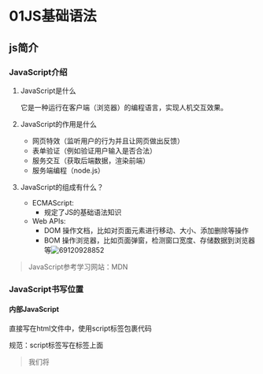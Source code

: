 # 01JS基础语法

## js简介

### JavaScript介绍

1. JavaScript是什么

   它是一种运行在客户端（浏览器）的编程语言，实现人机交互效果。

2. JavaScript的作用是什么

   - 网页特效（监听用户的行为并且让网页做出反馈）
   - 表单验证（例如验证用户输入是否合法）
   - 服务交互（获取后端数据，渲染前端）
   - 服务端编程（node.js）

3. JavaScript的组成有什么？

   - ECMAScript:
     - 规定了JS的基础语法知识
   - Web APIs:
     - DOM 操作文档，比如对页面元素进行移动、大小、添加删除等操作
     - BOM 操作浏览器，比如页面弹窗，检测窗口宽度、存储数据到浏览器等![69120928852](C:\Users\weilin\AppData\Local\Temp\1691209288521.png)

> JavaScript参考学习网站：MDN 

### JavaScript书写位置

#### 内部JavaScript

直接写在html文件中，使用script标签包裹代码

规范：script标签写在</body>标签上面

> 我们将<script>标签放在html底部的原因：
>
> 浏览器会按照代码在文件中的**顺序加载**HTML，如果先加载的JavaScript期望修改下面的HTML，那么可能HTML还未加载而导致JavaScript失效

#### 外部JavaScript

将JavaScript代码写在 **.js** 文件中，再使用script标签引入

> 外部JavaScript会使得代码更加有序，更容易被复用，且没有了脚本的混合，html更加可读

### 注释与解释符

#### 注释

- 单行注释
  - 使用//
- 多行注释
  - 使用/* */

#### 结束符

- 使用英文；代表语句结束
- 实际情况：实际开发中，可写可不写，JavaScript引擎会自动判断语句的结束位置
- 约定：实际开发中，按照团队要求，风格统一写与不写

### 输入与输出语法

- 输出语法：
  - `` document.write('输出内容')``
    - 向body中输出内容
    - 注意如果输出内容中写的是标签，也会被解析成网页元素
  - `` alert('输出内容')``
    - 页面弹出警告对话框
  - ``console.log('控制台打印')``
    - 程序员调试用 
- 输入语法：
  - ``prompt('输入提示内容')``
  - 作用：显示一个对话框，对话框中包含一条文字信息，用于提示用户输入
  - 注意prompt的返回值默认是 ==字符串类型==

### JavaScript代码执行顺序

- 按照HTML文档流顺序执行JavaScript代码（即从上到下执行）
- alert()和prompt()它们会跳过页面渲染先被执行

### 字面量

- 数字字面量
- 字符串字面量
- 数组字面量
- 对象字面量
- 等等

## 变量

### 变量的声明与赋值

语法：

``let 变量名 = 数字字面量， 变量名 = 字面量 ``

其中变量的名称被称为 **标识符**

> 推荐一行声明一个变量，提高可读性

### 变量的命名规则

1. 规则

- 不能使用关键字
  - 即JavaScript内置的一些英语单词
- 只能使用下划线、字母、数字、$组成，且数字不能开头
- 字母严格区分大小写，例如：Age与age不同

1. 规范

- 起名要有意义
- 遵守小驼峰命名法（第一个单词首字母小写，后面单词首字母大写）

### 扩展-let与var的区别

在旧的JavaScript，使用关键字var来声明变量，而不是let

var现在在开发中一般不再使用，只是我们可能在老程序中看到

let解决了var之前存在的一些问题

- 可以先使用再声明（不合理）
- var声明过的变量可以重复变量（不合理）
- 此外还有变量提升、全局变量、没有块级作用域等

### 数组的基本使用

声明语法如下

``let 数组名 = [数据1，数据2，.....]``

- 数组是按照顺序保存，所以每个数据都有自己的编号
- 下标从0开始
- **数组可以存储任意类型的数据**
- 取值按照 **数组名[下标]**进行
- 数组名.length 用于获取数组长度 

### 常量的基本使用

- 概念：使用const声明的变量即常量
- 使用场景：当某个变量永远不会改变时，就可以使用const声明而不是let
- 命名规范：与let一致
- ``const PI = 3.14``
- 注意：
  - **常量不允许重新赋值，声明时必须进行初始化**

## 数据类型

### 数字类型

- JavaScript中的正数、负数、小数**统称**为 数字类型

- **注意**

  - ==JS是弱数据类型，变量到底是什么数据类型，只有赋值之后我们才能确定==
  - 类似java则是强数据类型，例如int a = 3 则a必须是整数
  - 其中数字类型中存在一个特殊值为NaN，即not a number的缩写，它代表一个计算错误，同时NaN是粘性的，任何对NaN的操作都会返回NaN

- 算术运算符

  - 包括加减乘除和取余
  - 先乘除后加减，有括号先算括号里的

  ​

### 字符串类型

#### 简单介绍

通过单引号、双引号、反引号包裹的数据都叫字符串，它们都没有本质的区别，推荐使用单引号

- 注意
  - 无论什么引号都必须成对出现
  - 单引号/双引号可以互相嵌套，但是不能自己嵌套自己
  - 必要时可以使用转义符\

#### 字符串拼接

==与java类似的，JavaScript也可以使用加号+实现字符串的拼接==

#### 模板字符串（ES6）

- 使用场景
  - 拼接字符串和变量
  - 这是ES6新语法，在它出现之前只能使用+号进行拼接，出现较多引号麻烦
- 语法
  - 使用反引号表示字符串
  - 当内容需要拼接变量时，使用 **${}** 包住变量   



#### 字符串常用方法

- 字符串.trim() 方法从字符串的两端清除空格，返回一个新的字符串，而不修改原始字符串。 



### 布尔类型（boolean)

- 它有两个固定的值 true 与 false

### 未定义类型（undefined）

未定义是比较特殊的类型，只有一个值undefined，参与计算的结果一般是NaN，因为undefined是一个未知的数

> 什么情况出现未定义类型？
>
> 只声明变量，不赋值的情况下，变量的默认值为undefined，一般很少直接为某个变量赋值为undefined

> 工作中的使用场景：
>
> 开发中经常声明一个变量，等待传送过来的数据
>
> 如果我们不知道这个数据是否传递过来，此时可以通过检测这个变量的值是不是undefined，判断是否用户已传递数据  



### null（空类型）

JavaScript中的null仅仅代表“无”、“空”、“值未知”的特殊值

> null与undefined的区别
>
> - undefined表示没有赋值
> - null表示赋值了但是内容为空

> 开发中的使用场景：
>
> 把null作为一个**尚未创建**的**==对象==**
>
> 即**null 类似 let obj = {}**



### 检测数据类型

#### 通过typeof 关键字检测数据类型

typeof 运算符可以返回被检测的数据类型，它支持两种语法形式：

1. 作为运算符：typeof x （常用的写法）
2. 函数形式： typeof(x) 

实际上，两种语法形式，得到的结果是一样的



### 分类介绍

#### 基本数据类型/值类型

==注意==：该种数据类型在存储时，变量中存储的是值本身，因此叫做值类型，存储在栈中

- number
- string
- boolean
- undefined
- null

#### 引用数据类型/复杂类型

==注意==：该种数据类型在存储时，变量中存储的仅仅是地址（引用），引用存储在栈中，真正的值存储在堆中

- object
- array
- function

## 类型转换

![在这里插入图片描述](JavaScript基础.assets/12046e23f06a297a31bcb3e80a8ef721.png)

> [javascript - JS中鲜为人知的问题： [\] == ![]结果为true，而 {} == !{}却为false - 前端修炼之路 - SegmentFault 思否](https://segmentfault.com/a/1190000017571299)

### 为什么要进行类型转换

使用表单、prompt获取的数据默认是字符串类型的，此时不能盲目进行计算操作，因此我们需要进行类型转换



### 隐式转换

某些运算符被执行时，系统内部自动将数据类型进行转换，这种转换称为``隐式转换``

- 规则
  - ==+号两边只要有一个是字符串，就会把另外一个也变为字符串==
  - ==除了+号之外的算术运算符，比如 - * / 等都会把数据转换为数字类型再计算==
    - ==此外，它会使得空字符串''、null转化为0，特殊的undefined会被转换为NaN==
- 注意
  - ==+号作为正号解析时可以将字面量转换为数字类型==
  - ==任何数据与字符串相加都是得到字符串==

### 显式转换

编写程序时，为了避免隐式转换带来的问题，通常需要对数据进行显式转换

#### 转换为数字型

- **Number(数据)**
  - 转换为数字类型
  - 如果字符串内容中存在非数字，转换失败结果为NaN，即不是一个数字
  - NaN也是number类型的数据，表示非数字
- **parseInt(数据)**
  - 返回传入参数的整数部分
  - **注意**：只有数字在开头才可以取出（例如参数123abc得到123，但是像abc123是得到NaN）
- **parseFloat(数据)**
  - 可以保留小数
  - **注意**：与parseInt一样的，只有数字在开头才可以取出（例如12.34abc得到12.34，12abc得到12，但是像abc123是得到NaN）
- 在想要转换的数据前面加上一个+号（这是隐式转换）



#### 转化为Boolean型

- **Boolean(数据)**
  - 转换为布尔类型
  - **注意**：
    - ''、0、undefined、null、false、NaN转换为布尔值后都是false，其余为true

## 运算符

### 赋值运算符

- 即对变量进行赋值的运算符=
- 其他赋值运算符
  - +=
  - -=
  - *=
  - /=
  - %=

### 一元运算符

即只需要一个操作数的运算符

- 正号+
- 负号-
- 自增++
- 自减--
- 类似其他语言的，自增与自减都分为前置与后置

### 比较运算符

即用于比较的运算符，比较结果为boolean类型，即只会得到true和false

- &gt;
- <
- &gt;=
- <=
- **==**
  - ==左右两边值是否相等==
- **===**
  - ==左右两边值与类型是否都相等==
- !==
  - 左右两边是否不==全等==
- 对比  
  - =单等是赋值
  - ==是判断
  - ===是全等
  - 开发中判断是否相等，推荐使用===

> 字符串比较：
>
> - 字符串比较是比较的字符对应的ASCII码
>   - 从左往右依次比较
>   - 如果第一位一样再比较第二位，依次类推
> - NaN不等于任何值，包括它本身
>   - 涉及到NaN，都是false
> - 尽量不要比较小数，因为可能存在精度问题
> - 不同类型之间的数据进行比较会发生隐式类型转换
>   - 最终把数据都转换为number再比较
>   - 所以开发中，精确地比较请使用全等或不全等



### 逻辑运算符

![69130837859](JavaScript基础.assets/1691308378592.png)



#### 逻辑中断

- 短路：只存在于&&和||中，当满足一定条件时，让右边代码不执行

![69146345464](JavaScript基础.assets/1691463454647.png)

- 无论是&&还是||，运算结果都是**最后被执行的表达式值**，一般用于变量赋值

### 运算符优先级

![69130866151](JavaScript基础.assets/1691308661514.png)

实际开发中，对于不确定的运算符优先级使用小括号提升优先级即可



### 展开运算符

- 用于将一个数组展开

![69243299190](JavaScript基础.assets/1692432991901.png)

> 说明：
>
> - 不会修改原数组
> - 也可以用于**对象**
>
> 应用场景：
>
> - 求数组最大最小值
> - 合并数组
>
> ```javascript
>     const arr1 = [1, 2, 3]
>     const arr2 = [4, 5, 6]
>     // ...arr 等价于 1,2,3
>     console.log(Math.max(...arr1));
>     console.log(Math.min(...arr1));
>     const arr = [...arr1, ...arr2]
>     console.log(arr);
> ```
>
> 



### 可选链运算符

- ``?.``
- **可选链运算符**（**?.**）允许读取位于连接对象链深处的属性的值，而不必明确验证链中的每个引用是否有效。`?.` 运算符的功能类似于 `.` 链式运算符，不同之处在于，在引用为空 ([nullish](https://developer.mozilla.org/zh-CN/docs/Glossary/Nullish) ) ([`null`](https://developer.mozilla.org/zh-CN/docs/Web/JavaScript/Reference/Operators/null) 或者 [`undefined`](https://developer.mozilla.org/zh-CN/docs/Web/JavaScript/Reference/Global_Objects/undefined)) 的情况下不会引起错误，该表达式短路返回值是 `undefined`。与函数调用一起使用时，如果给定的函数不存在，则返回 `undefined`。

```javascript
let nestedProp = obj.first?.second;
//相当于
let temp = obj.first;
let nestedProp = temp === null || temp === undefined ? undefined : temp.second;

```



## 语句

### 表达式与语句

- 表达式是可以被求值的代码，JavaScript引擎会将其计算出一个结果
- 语句是一段可以被执行的代码，例如prompt可以弹出输入框，还有if语句，循环语句等

> 表达式与语句的区别：
>
> 表达式：因为表达式可以被求值，因而它可以被写在赋值语句的右边
>
> 语句：而语句不一定有值，例如alert() for 和break等语句就不能被用于赋值





### 分支语句

#### if语句

if语句有三种使用：单分支、双分支、多分支

- 单分支使用语法：

```javascript
if (条件) {
    代码块
}
```

- ==小括号内的条件结果如果不是Boolean类型的话，会发生隐式转换为Boolean类型
  - 对于数字而言，只有0是false，其余都为true
  - 对于字符串而言，只有空串''是false，其余都为true


- 双分支使用语法：

```javascript
    if (条件) {
      代码块
    } else {
		代码块
    }
```



- 多分支使用语法：

```javascript
if (条件1) {
   代码块 
} else if(条件2) {
    代码块
} else if(条件3) {
    代码块
} else {
    代码块
}
```



#### 三元运算符

- 使用场景：比if双分支更简单的写法，可以使用 三元表达式
- 语法：

```javascript
条件 ？满足条件执行的代码 ： 不满足条件执行的代码
```



#### switch语句

- 语法：

```javascript
switch (数据) {
    case 值1:
        代码1
        break
    case 值2:
    	代码2
        break
    default:
    	代码n
        break
}
```

- 找到与小括号内数据==**全等**==的case值，并且执行其中的代码
- 如果没有找到全等的case值，那么执行default代码块
- 注意
  - switch case语句一般用于等值判断，不适用于区间判断
  - switch case一般配合break关键字使用，没有break会造成case穿透



### if多分支与switch语句的区别

1. 共同点
   - 都能实现多分支选择
   - 大部分情况下可以互换
2. 区别：
   - switch语句通常处理case值为比较**确定**的情况，而if...else语句更加灵活，通常用于范围判断（大于，等于某个范围）
   - switch语句进行判断后直接执行到程序的语句，效率更高
   - switch一定注意是**全等**，注意数据类型，同时注意break否则会有穿透效果
3. 结论
   - 当分支比较少时，if...else语句效率更高
   - 反之，switch语句效率高且结构清晰



### 循环语句

#### while循环

- 基本语法：

```javascript
while (循环条件) {
    循环体
}
```



#### continue与break

- break:退出循环
- continue:结束本次循环，继续下次循环
- 区别：
  - continue：一般用于排除或者跳过某个选项
  - break：如果结果已经得到，后续循环不再需要的时候可以使用



#### for循环

基本语法如下：

```javascript
for(变量起始值;终止条件;变量变化值) {
    循环体
}
```



## 数组

### 数组的基本使用

声明语法如下

``let 数组名 = [数据1，数据2，.....]``

``let arr = new Array(数据1,数据2,数据3...)``

- 数组是按照顺序保存，所以每个数据都有自己的编号

- 下标从0开始

- **数组可以存储==任意类型==的数据**

- **取值**按照 **数组名[下标]**进行

- 数组名.length 用于获取数组长度  

- **修改数组**的值按照 数组名[下标]=新值 进行

  - **注意**
  - 如果数组初始化为空，后续为某一个下标赋值后，那么该下标前面的所有位置都是undefined，且数组长度变为到该赋值的位置

- **数组新增元素**

  - push方法：==将一个或多个元素添加到元素的**末尾**并且返回新数组的长度==
    - 语法：``arr.push(ele1,ele2,....)``
  - unshift方法：==将一个或多个元素添加到数组的**开头**，并且返回新数组的长度==
    - 语法：``arr.unshift(ele1,ele2,....)``

- **数组删除元素**

  - pop()方法：从数组中删除**最后一个元素**，并且返回该元素的值
    - 语法：``arr.pop()``
    - 注意：如果在空数组上调用pop方法，则会返回undefined
  - shift()方法：从数组中删除 **第一个元素**，并且返回该元素的值
    - 语法：``arr.shift()``
    - 注意：如果在空数组上调用shift方法，则会返回undefined
  - **splice()方法**：删除/删除并添加数组指定元素
    - 语法：

  ```javascript
  splice(start)
  splice(start, deleteCount)
  splice(start, deleteCount, item1)
  splice(start, deleteCount, item1, item2, itemN)
  ```

  - 参数
    - start表示要开始改变数组的位置
      - 负索引则从数组末尾开始计算（即start<0,则使用start+arr.length）
      - 如果start<-arr.length，使用0
      - 如果start>=arr.length，则不会删除元素，但是如果有传递想要添加的元素作为参数，则添加提供的元素到数组
      - 如果不传递start参数则不会删除任何元素
      - 如果传递undefined作为参数，则被当做0
    - deleteCount
      - 表示从数组中要从start开始删除的元素个数
      - 如果省略了deleteCount则删除从start到数组末尾的全部元素，但是如果你想同时添加元素到数组，则应该传递Infinity值
      - 如果deleteCount的值<=0则不会删除元素了
    - item1...itemN
      - 从start开始要加入到数组的元素
      - 如果不指定元素则splice只能删除元素
  - 返回值
    - 一个包含了删除元素的数组
  - 参考[Array.prototype.splice() - JavaScript | MDN (mozilla.org)](https://developer.mozilla.org/zh-CN/docs/Web/JavaScript/Reference/Global_Objects/Array/splice)



### 数组排序

- sort方法
  - 语法
  - ``arr.sort(fun)``
- 默认情况下，sort方法就地对数组元素进行排序，并且返回对相同数组的引用，默认排序是将元素转换为字符串，然后按照它们的utf-16码值升序排序
- 参数fun
  - fun是定义排序顺序的函数，该函数返回值为正数则升序排序，反之为降序排序

![69138341283](JavaScript基础.assets/1691383412839.png)



### map与join

- map可以遍历数组**处理数据**，并且返回新的数组

```javascript
    const arr = ['pink', 'red', 'blue']
    const newArr = arr.map(function (ele, index) {
      console.log(ele);
      console.log(index);
      return ele + '颜色'
    })
    console.log(newArr);
```

- join方法用于把数组中的所有元素**转化为一个字符串**
- 语法：

![69215563024](JavaScript基础.assets/1692155630241.png)

- 参数：
  - 数组元素是通过参数里面指定的分隔符进行分隔的，默认是用逗号分隔，空字符串则所有元素之间没有字符隔开



### 遍历数组forEach()

![69251946723](JavaScript基础.assets/1692519467234.png)

结合前面学的箭头函数，有如下写法

```javascript
    const arr = ['a', 'b', 'c']
    arr.forEach((ele, index) => console.log(index, ele))
```

- 该方法用于遍历数组对象，没有返回值



### 遍历数组for in

```javascript
for(let index in arr) {
    console.log(index)//得到下标
    console.log(arr[index])//得到数组值
}
```





### 筛选数组filter()方法

- filter()方法创建一个新的数组并返回，新数组中的元素是通过检查指定数组中符合条件的所有元素
- 主要使用场景：**筛选数组符合条件的元素**，并返回筛选之后元素的新数组

![69252245579](JavaScript基础.assets/1692522455796.png)



## 函数

### 为什么需要函数

- 函数
  - function，是被设计执行特点任务的代码块
- 说明：
  - 函数可以把具有相同/相似逻辑的代码封装起来，通过函数调用执行这些代码，有利于精简代码分别复用

### 函数的使用

- 函数的声明语法：

```javascript
function 函数名() {
    函数体
}
```

- 函数名的命名规则：
  - 和变量命名基本一致
  - 尽量使用小驼峰命名法
  - 前缀一个为动词
- 函数的调用

```javascript
函数名()
```

 

- 细节：
  - 两个相同的函数，那么后面的函数会覆盖前面的



### 函数的传参

- 声明语法

```javascript
function 函数名(参数列表) {
    函数体
}
```

- 参数列表
  - 声明这个函数需要传入几个数据
  - 多个数据之间使用逗号隔开
  - JavaScript允许实参与形参个数不一致但是尽量保持一致
    - 如果形参过多，会自动初始化为undefined
    - 实参过多，自动忽略
- 参数默认值
  - 形参可以看作变量，但是如果其中一个形参未被赋值，那么默认是undefined
  - 但是我们可以认为赋予形参默认值
  - 这个默认值只有在缺少实参传递时才会执行

例如：

```javascript
    function add(num1 = 0, num2 = 0) {
      document.write(num1 + num2)
    }
```



### 函数的返回值

与其他高级程序设计语言类似的

- 语法
  - ``return 数据``
- 细节：
  - return 语句会立刻结束当前函数
  - 可以没有return语句，此时函数默认返回值为undefined
  - 如果希望返回多个元素，可以将多个元素放到数组里返回

### 作用域

#### 全局作用域

- 即作用于所有代码执行的环境（整个script标签内部）或者一个独立的js文件

#### 局部作用域

作用于函数内的代码环境，就是局部作用域，也叫函数作用域



#### 全局变量

- 函数外部let声明的变量即全局变量	
  - 全局变量在任何区域都可以访问和修改

#### 局部变量

- 即函数内部let声明的变量
  - 局部变量只能在当前函数内部访问和修改
- 注意
  - 如果函数内部变量没有声明直接赋值，也当作局部变量来看
  - 函数内部的形参也看作局部变量

#### 变量的访问原则

- 如果函数中还有函数，那么在这个作用域中又可以产生一个作用域
- **访问原则**：在能够访问到的情况下 ，先局部，局部没有再找全局





### 匿名函数

- 匿名函数即没有名字的函数，无法直接使用
- 使用方式：
  - **函数表达式**：将匿名函数赋值给一个变量，并且通过变量名称进行调用，我们将其称为函数表达式
  - 语法：

```javascript
let fn = function() {
    //函数体
}
fn()//调用
//其中函数的参数使用与普通函数一致
```

- **立即执行函数**：即无需调用可以立即执行的函数，它可以防止变量之间的污染
- 语法：

![69139638886](JavaScript基础.assets/1691396388868.png)

- 注意
  - ==多个立即函数要用分号;隔开，否则会报错==
  - 有时候立即执行函数也可以用于函数名


- 匿名函数与具名函数的**区别**
  - 具名函数的调用可以写到任何地方（因为有函数提升）
  - 函数表达式必须先声明函数表达式，后调用（因为使用了let进行声明）

> 可能会遇到另外一种写法
>
> 即在函数的前面加上一个算术运算符，而忽略将函数包围整体的括号的写法



## 对象

### 对象是什么

- 对象（object）：JavaScript中的一种数据类型
- 可以理解为一种无序的数据集合，注意数组是有序的数据集合

### 对象的使用

- 声明对象的语法

```javascript
let 对象名 = {}
let 对象名 = new Object()
```

其中{}是对象字面量

- 对象中有属性和方法组成

#### 属性

- 属性都是成对出现的，包括属性名和值，它们之间使用英文:隔开
- 多个属性之间使用英文,隔开
- 属性就是依附在对象上的变量
- 属性名可以使用""或''，一般情况下省略，除非名称遇到特殊符号如空格、中横线等

```javascript
let 对象名 = {
    属性名: 属性值,
    方法名: 函数
}
```

- 查
  - 语法：``对象名.属性名``
  - 语法2：``对象名['属性名']``
- 改
  - 语法：``对象名.属性名 = 新属性值``
- 增
  - 语法：``对象名.新属性名 = 新属性值``
- 删（了解）
  - 语法：``delete 对象名.属性名``



#### 方法

- 方法是依附在对象中的函数
- 方法是由方法名和函数两部分构成，它们之间使用:隔开
- 同样的，方法名可以使用""或''，一般情况下省略，除非遇到特殊符号如空格、中横线等
- 多个属性/方法之间使用英文，隔开

```javascript
    let obj = {
      uname: '刘德华',
      sing: function () {
        console.log('冰雨')
      },//别忘了逗号
      dance: function () {
      	console.log('跳舞~')     
      }
    }
    obj.sing()
```

> 实际上，对象内也可以动态添加方法(**用等号**)
>
> ```javascript
>     obj = {}
>     obj.name = 'weifeng'
>     obj['age'] = '35'
>     obj.sing = function () {
>       console.log('反方向的钟');
>     }
>     console.log(obj);
> ```



#### es6简写属性与方法

##### 属性

**当对象的属性名与属性值相同时**可以进行简写

```javascript
const foo = 'bar';
const baz = {foo};
// 等同于
const baz = {foo: foo};

function f(x, y) {
  return {x, y};
}
// 等同于
function f(x, y) {
  return {x: x, y: y};
}

```

##### 方法

```javascript
const o = {
  method() {
    return "Hello!";
  }
};
// 等同于
const o = {
  method: function() {
    return "Hello!";
  }
};


let birth = '2000/01/01';
const Person = {
  name: '张三',
  //等同于birth: birth
  birth,
  // 等同于hello: function ()...
  hello() { console.log('我的名字是', this.name); }

};
```



### 遍历对象

- **for in** 

```javascript
    let obj = {
      uname: 'weifeng',
      age: 35,
      gender: '男'
    }
    for (let key in obj) {
      console.log(key);//得到属性名 'uname','age','gender'
      // console.log(obj.key);//得到undefined因为obj里并没有key这个属性名（存在二义性）
      // console.log(obj.'uname');
      //因此我们使用
      console.log(obj[key]);
    }
```

- 因为key是变量，所以必须使用[]语法解析 

实际上，该语法也可用于数组**（不推荐）**

```javascript
    let color = ['blue', 'red', 'yellow']
    for (let key in color) {
      console.log(key);//得到每个元素的下标 但是 是字符串类型的！
      console.log(color[key]);//因此容易导致问题
    }
```



### 内置对象

#### 内置对象是什么

- JavaScript中内部为我们提供的对象，包含各种属性和方法给开发者使用
- 前面我们使用过的输出语句document.write()，console.log()都是内置对象提供的方法

#### 内置对象Math

- Math对象是JavaScript中提供的一个关于数学的对象
- 其中包含了一系列做数学运算的方法
  - random:生成0-1之间的随机数（包括0不包括1）
  - ceil:向上取整
  - floor:向下取整
  - max:找最大数
  - min:找最小数
  - pow:幂运算
  - abs:绝对值
  - [Math参考文档 - JavaScript | MDN (mozilla.org)](https://developer.mozilla.org/zh-CN/docs/Web/JavaScript/Reference/Global_Objects/Math)



##### 生成任意范围随机数

![69148292416](JavaScript基础.assets/1691482924168.png)

> 数组随机取元素实现
>
> ```javascript
>     let arr = ['blue', 'green', 'red']
>     rdm = Math.floor(Math.random() * arr.length)//生成[0,3)之间的随机数
>     console.log(arr[rdm]);
> ```
>
> 



